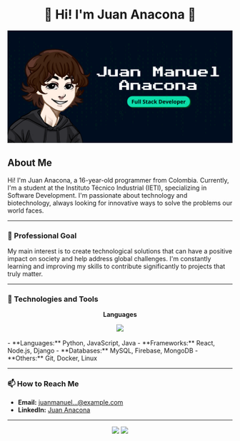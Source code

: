 # <div align="center">👋 Hi! I'm Juan Anacona 👋</div>

<p align="center">
  <img src="./Banner.png">
</p>

## About Me

Hi! I'm Juan Anacona, a 16-year-old programmer from Colombia. Currently, I'm a student at the Instituto Técnico Industrial (IETI), specializing in Software Development. I'm passionate about technology and biotechnology, always looking for innovative ways to solve the problems our world faces.

---

### 🎯 Professional Goal

My main interest is to create technological solutions that can have a positive impact on society and help address global challenges. I'm constantly learning and improving my skills to contribute significantly to projects that truly matter.

---

### 🔧 Technologies and Tools
<p align="center"><b>Languages</b></p>
<p align="center">
 <img src="https://img.shields.io/badge/JavaScript-black?style=flat-square&logo=javascript">
 
</p>
- **Languages:** Python, JavaScript, Java
- **Frameworks:** React, Node.js, Django
- **Databases:** MySQL, Firebase, MongoDB
- **Others:** Git, Docker, Linux

---

### 📫 How to Reach Me

- **Email:** [juanmanuel...@example.com](mailto:juanmanuelanaconamorales@gmail.com)
- **LinkedIn:** [Juan Anacona](https://www.linkedin.com/in/juan-anacona-96a461268/)

---

<p align="center">
  <img src="https://img.shields.io/badge/-Creative%20and%20Motivated-purple?style=for-the-badge" />
  <img src="https://img.shields.io/badge/-Always%20Learning-orange?style=for-the-badge" />
</p>

